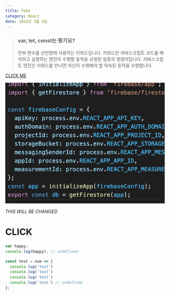 ```yaml
---
title: foke
category: React
date: 2022년 3월 4일
---
```


> ### var, let, const는 뭔가요?
>
> 전부 변수를 선언할때 사용하는 키워드입니다. 키워드란 자바스크립트 코드를 해석하고 실행하는 엔진이 수행할 동작을 규정한 일종의 명령어입니다.
> 자바스크립트 엔진은 키워드를 만나면 자신이 수행해야 할 약속된 동작을 수행합니다.

<a href="https://google.com">CLICK ME</a>

<img src="public/images/test.png" alt="code" />

_THIS WILL BE CHANGED_

<h1>CLICK</h1>

```javascript
var happy;
console.log(happy); // undefined
```

```javascript
const test = num => {
  console.log('test')
  console.log('test')
  console.log('test')
  console.log('test') // undefined
};
```
